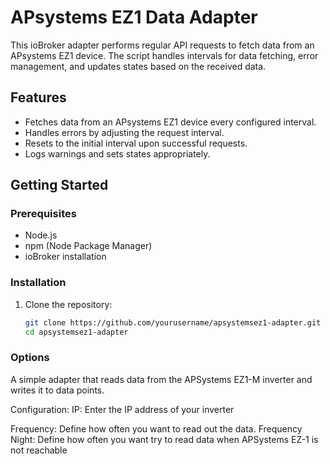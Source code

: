

# APsystems EZ1 Data Adapter

This ioBroker adapter performs regular API requests to fetch data from an APsystems EZ1 device. The script handles intervals for data fetching, error management, and updates states based on the received data.

## Features

- Fetches data from an APsystems EZ1 device every configured interval.
- Handles errors by adjusting the request interval.
- Resets to the initial interval upon successful requests.
- Logs warnings and sets states appropriately.

## Getting Started

### Prerequisites

- Node.js
- npm (Node Package Manager)
- ioBroker installation

### Installation

1. Clone the repository:

   ```bash
   git clone https://github.com/yourusername/apsystemsez1-adapter.git
   cd apsystemsez1-adapter
### Options
A simple adapter that reads data from the APSystems EZ1-M inverter and writes it to data points.

Configuration:
IP: Enter the IP address of your inverter

Frequency: Define how often you want to read out the data.
Frequency Night: Define how often you want try to read data when APSystems EZ-1 is not reachable
